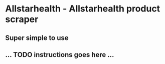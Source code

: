 
# Allstarhealth - Allstarhealth product scraper

## Super simple to use

## ... TODO instructions goes here ...
